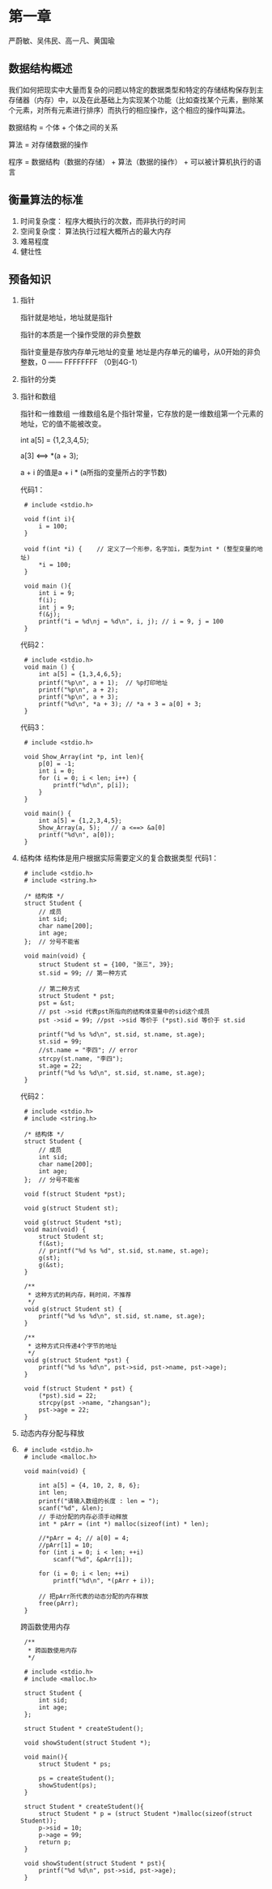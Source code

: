 # 第一章 #
严蔚敏、吴伟民、高一凡、黄国瑜
## 数据结构概述 ##
我们如何把现实中大量而复杂的问题以特定的数据类型和特定的存储结构保存到主存储器（内存）中，以及在此基础上为实现某个功能（比如查找某个元素，删除某个元素，对所有元素进行排序）而执行的相应操作，这个相应的操作叫算法。

数据结构 = 个体 + 个体之间的关系

算法 = 对存储数据的操作

程序 = 数据结构（数据的存储） + 算法（数据的操作） + 可以被计算机执行的语言

## 衡量算法的标准 ##

1. 时间复杂度：
	程序大概执行的次数，而非执行的时间
2. 空间复杂度：
	算法执行过程大概所占的最大内存
3. 难易程度
4. 健壮性

## 预备知识 ##
1. 指针
	
	指针就是地址，地址就是指针

	指针的本质是一个操作受限的非负整数
	
	指针变量是存放内存单元地址的变量
	地址是内存单元的编号，从0开始的非负整数，0 —— FFFFFFFF （0到4G-1）

2. 指针的分类
3. 指针和数组
	
	指针和一维数组
	一维数组名是个指针常量，它存放的是一维数组第一个元素的地址，它的值不能被改变。	
	
	int a[5] = {1,2,3,4,5};
	
	a[3] <==> *(a + 3);

	a + i 的值是a + i * (a所指的变量所占的字节数)
    
	代码1：

		# include <stdio.h>
		
		void f(int i){
			i = 100;
		}
		
		void f(int *i) {	// 定义了一个形参，名字加i，类型为int * (整型变量的地址)
			*i = 100;
		}
		
		void main (){
			int i = 9;
			f(i);
			int j = 9;
			f(&j);
			printf("i = %d\nj = %d\n", i, j); // i = 9, j = 100
		}

	代码2：

		# include <stdio.h>
		void main () {
			int a[5] = {1,3,4,6,5};
			printf("%p\n", a + 1);	// %p打印地址
			printf("%p\n", a + 2);
			printf("%p\n", a + 3);		
			printf("%d\n", *a + 3); // *a + 3 = a[0] + 3;
		}

    代码3：

		# include <stdio.h>
		
		void Show_Array(int *p, int len){
			p[0] = -1;
			int i = 0;
			for (i = 0; i < len; i++) {
				printf("%d\n", p[i]);
			}
		}
		
		void main() {
			int a[5] = {1,2,3,4,5};
			Show_Array(a, 5);	// a <==> &a[0]
			printf("%d\n", a[0]);
		}
4. 结构体
	结构体是用户根据实际需要定义的复合数据类型
	代码1：

		# include <stdio.h>
		# include <string.h>
		
		/* 结构体 */
		struct Student {
			// 成员
			int sid;
			char name[200];
			int age;
		};	// 分号不能省
		
		void main(void) {
			struct Student st = {100, "张三", 39};
			st.sid = 99; // 第一种方式
		
			// 第二种方式
			struct Student * pst;
			pst = &st;
			// pst ->sid 代表pst所指向的结构体变量中的sid这个成员
			pst ->sid = 99;	//pst ->sid 等价于 (*pst).sid 等价于 st.sid
		
			printf("%d %s %d\n", st.sid, st.name, st.age);
			st.sid = 99;
			//st.name = "李四"; // error
			strcpy(st.name, "李四");
			st.age = 22;
			printf("%d %s %d\n", st.sid, st.name, st.age);
		}

	代码2：

		# include <stdio.h>
		# include <string.h>
		
		/* 结构体 */
		struct Student {
			// 成员
			int sid;
			char name[200];
			int age;
		};	// 分号不能省
		
		void f(struct Student *pst);
		
		void g(struct Student st);
		
		void g(struct Student *st);
		void main(void) {
			struct Student st;
			f(&st);
			// printf("%d %s %d", st.sid, st.name, st.age);
			g(st);
			g(&st);
		}
		
		/**
		 * 这种方式的耗内存，耗时间，不推荐
		 */
		void g(struct Student st) {
			printf("%d %s %d\n", st.sid, st.name, st.age);
		}
		
		/**
		 * 这种方式只传递4个字节的地址
		 */
		void g(struct Student *pst) {
			printf("%d %s %d\n", pst->sid, pst->name, pst->age);
		}
		
		void f(struct Student * pst) {
			(*pst).sid = 22;
			strcpy(pst ->name, "zhangsan");
			pst->age = 22;
		}
5. 动态内存分配与释放
6. 
		# include <stdio.h>
		# include <malloc.h>
	
		void main(void) {
		
			int a[5] = {4, 10, 2, 8, 6};
			int len;
			printf("请输入数组的长度 : len = ");
			scanf("%d", &len);
			// 手动分配的内存必须手动释放
			int * pArr = (int *) malloc(sizeof(int) * len);
		
			//*pArr = 4; // a[0] = 4;
			//pArr[1] = 10;
			for (int i = 0; i < len; ++i)
				scanf("%d", &pArr[i]);
		
			for (i = 0; i < len; ++i)
				printf("%d\n", *(pArr + i));
		
			// 把pArr所代表的动态分配的内存释放
			free(pArr);
		}

	跨函数使用内存

		/**
		 * 跨函数使用内存
		 */
		
		# include <stdio.h>
		# include <malloc.h>
		
		struct Student {
			int sid;
			int age;
		};
		
		struct Student * createStudent();
		
		void showStudent(struct Student *);
		
		void main(){
			struct Student * ps;
			
			ps = createStudent();
			showStudent(ps);
		}
		
		struct Student * createStudent(){
			struct Student * p = (struct Student *)malloc(sizeof(struct Student));
			p->sid = 10;
			p->age = 99;
			return p;
		}
		
		void showStudent(struct Student * pst){
			printf("%d %d\n", pst->sid, pst->age);
		}